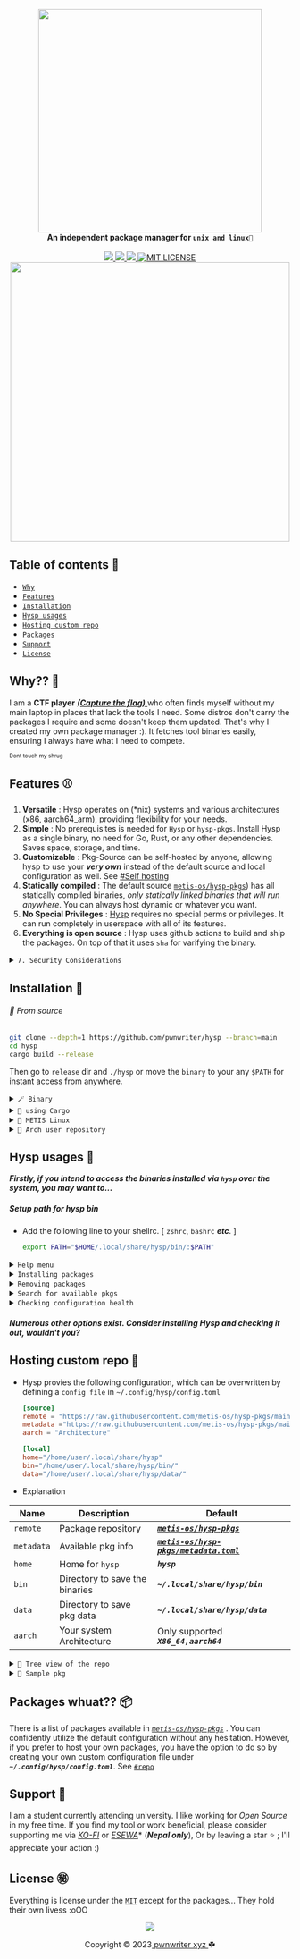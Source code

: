 <p align="center">
    <a href="https://youtu.be/IOOzoeC-ZRQ?si=118OtD9c8u1Tr7JF">
        <img src="https://raw.githubusercontent.com/pwnwriter/hysp/images/hysp-rounded.png" width="400"></a>
    <br>
    <b><strong>An independent package manager for <code>unix and linux🌷</code></strong></b>
    <br>
    <br>
    <a href="https://github.com/pwnwriter/hysp/releases">
        <img src="https://img.shields.io/github/v/release/pwnwriter/hysp?style=flat&labelColor=f38ba8&color=585b70&logo=GitHub&logoColor=white">
    </a>
    <a href="https://crates.io/crates/hysp/">
        <img src="https://img.shields.io/crates/v/hysp?style=flat&labelColor=b4befe&color=eba0ac&logo=Rust&logoColor=white">
    </a>
    <a href="https://github.com/pwnwriter/hysp/actions?query=workflow%3A%22Continuous+Deployment%22">
        <img src="https://img.shields.io/github/actions/workflow/status/pwnwriter/hysp/build-app.yml?style=flat&labelColor=eba0ac&color=74c7ec&label=check-hysp&logo=GitHub%20Actions&logoColor=white">
    </a>
  <a href="https://github.com/pwnwriter/hysp/blob/main/LICENSE"><img src="https://img.shields.io/badge/License-MIT-white.svg" alt="MIT LICENSE"></a>
  <br>
  <img src="https://raw.githubusercontent.com/catppuccin/catppuccin/main/assets/palette/macchiato.png" width="500" />
</p>

## Table of contents 📔

* [`Why`](#why)
* [`Features`](#features)
* [`Installation`](#installation)
* [`Hysp usages`](#usages)
* [`Hosting custom repo`](#repo)
* [`Packages`](#pkgs)
* [`Support`](#support)
* [`License`](#license)

<a name="why"></a>
 ## Why?? 🚩

I am a **CTF player** [***(Capture the flag)*** ](https://en.wikipedia.org/wiki/Capture_the_flag_(cybersecurity)) who often finds myself without my main laptop in places that lack the tools I need. Some distros don't carry the packages I require and some doesn't keep them updated. That's why I created my own package manager :). It fetches tool binaries easily, ensuring I always have what I need to compete.

<sup><sub>Dont touch my shrug</sub></sup>

<a name="features"></a>
 ## Features ⚾
1. **Versatile** : Hysp operates on (*nix) systems and various architectures (x86, aarch64_arm), providing flexibility for your needs.
2. **Simple** : No prerequisites is needed for `Hysp` or `hysp-pkgs`. Install Hysp as a single binary, no need for Go, Rust, or any other dependencies. Saves space, storage, and time.
3. **Customizable** : Pkg-Source can be self-hosted by anyone, allowing hysp to use your ***very own*** instead of the default source and local configuration as well. See [#Self hosting](https://github.com/pwnwriter/hysp#repo)
4. **Statically compiled** : The default source [`metis-os/hysp-pkgs`](https://github.com/metis-os/hysp-pkgs)) has all statically compiled binaries, _only statically linked binaries that will run anywhere_. You can always host dynamic or whatever you want.
5. **No Special Privileges** : [Hysp](https://github.com/pwnwriter/hysp) requires no special perms or privileges. It can run completely in userspace with all of its features.
6. **Everything is open source** : Hysp uses github actions to build and ship the packages. On top of that it uses `sha` for varifying the binary.
  
<details> <summary><code>7. Security Considerations</code></summary>
  &nbsp;

It is never a good idea to install random binaries from random sources. 

Check these `HackerNews Discussions`
> - [A cautionary tale from the decline of SourceForge](https://news.ycombinator.com/item?id=31110206)
> - [Downloading PuTTY Safely Is Nearly Impossible (2014)](https://news.ycombinator.com/item?id=9577861)


> ```bash
> !# PKG Metadata
> # Everything is automated via Github Actions & Scripts
> Repo --> https://github.com/metis-os/hysp-pkgs
> WorkFlows --> https://github.com/metis-os/hysp-pkgs/tree/main/.github/workflows
> Scripts --> https://github.com/metis-os/hysp-pkgs/tree/main/.github/scripts
> 
> !# Upstream Source
> # Everything is automated via Github Actions & Build Scripts
> Repo --> https://github.com/Azathothas/Toolpacks
> WorkFlows --> https://github.com/Azathothas/Toolpacks/tree/main/.github/workflows
> Build Scripts --> https://github.com/Azathothas/Toolpacks/tree/main/.github/scripts
> ```
  </details>



<a name="installation"></a>
 ## Installation 📩

###### 🐤 From source

  ```bash
  git clone --depth=1 https://github.com/pwnwriter/hysp --branch=main
  cd hysp
  cargo build --release 
  ```
  Then go to `release` dir and `./hysp` or move the `binary` to your any `$PATH` for instant access from anywhere.

    
  <details> <summary><code>🪄 Binary </code></summary>
    &nbsp;

  - *Manual* : You can directly download the [**binary**](https://github.com/pwnwriter/hysp/releases) of your arch and run it.
  - *One liner* : Run this script, requires `jq`,`curl`, `tar` & `wget`
   ```bash
wget -qO- "$(curl -qfsSL "https://api.github.com/repos/pwnwriter/hysp/releases/latest" | jq -r '.assets[].browser_download_url' | grep -Ei "$(uname -m).*$(uname -s).*musl" | grep -v "\.sha")" | tar -xzf - --strip-components=1
./hysp -h
```
</details>


<details> <summary><code>💮 using Cargo </code></summary>
&nbsp;

- Using [crates.io](https://crates.io/crates/hysp)
  ```bash
  cargo install hysp
  ```
- Using [binstall](https://github.com/cargo-bins/cargo-binstall)
  ```bash
  cargo binstall hysp
  ```

    > **NOTE:**
    > This requires a working setup of rust/cargo & binstall.

</details>

<details> <summary><code>🚩 METIS Linux </code></summary>
&nbsp;
  
  ```bash
  sudo/doas pacman -Sy hysp
  ```

</details>

<details> <summary><code>💢 Arch user repository </code></summary>
&nbsp;
  
  ```bash
  paru/yay -S hysp-git
  ```

</details>


<a name="usages"></a>
 ## Hysp usages 🎠
 
***Firstly, if you intend to access the binaries installed via `hysp` over the system, you may want to...***

 ##### Setup path for hysp bin
 
-  Add the following line to your shellrc. [ `zshrc`, `bashrc` ***etc***. ]

    ```bash
    export PATH="$HOME/.local/share/hysp/bin/:$PATH"
    ```
 
<details> <summary><code>Help menu</code></summary>
  &nbsp;
  
  
  ```bash
  hysp |install|uninstall|search| -h # check for help menu
  ```

![screenshot_2023-12-13_19-51-00](https://github.com/pwnwriter/hysp/assets/90331517/01f15c0b-6b73-4e7c-ae74-5d010bef10f9)

</details>

<details> <summary><code>Installing packages </code></summary>
&nbsp;
  
  ```bash
  hysp install -p <foo,bar,buzz> # use --force to overwrite already installed binary, --quiet to supress console io
  ```
![screenshot_2023-12-13_19-55-36](https://github.com/pwnwriter/hysp/assets/90331517/79ce202a-23a4-4086-bd47-66edd0718345)

</details>


<details> <summary><code>Removing packages </code></summary>
&nbsp;
  
  ```bash
  hysp remove -p <foo,bar,buzz> 
  ```

![screenshot_2023-12-13_19-57-26](https://github.com/pwnwriter/hysp/assets/90331517/84841cf4-0693-4cbf-a2cc-b46869596b94)

</details>

<details> <summary><code>Search for available pkgs </code></summary>
&nbsp;
  
  ```bash
  hysp search -p <pkg> 
  ```

- Raw mode (default)

![screenshot_2023-12-13_19-58-22](https://github.com/pwnwriter/hysp/assets/90331517/c72bfd75-b246-4b9d-82b9-0c11e399c947)

- Database mode

![screenshot_2023-12-13_19-59-55](https://github.com/pwnwriter/hysp/assets/90331517/66e1a7f2-9815-41c2-8da5-8e0144789d38)

- Fuzzy mode

![screenshot_2023-12-13_20-00-34](https://github.com/pwnwriter/hysp/assets/90331517/0404c9d9-2049-459e-b09d-253dfbe30a4d)

</details>

<details> <summary><code>Checking configuration health </code></summary>
&nbsp;
  
  ```bash
 hysp health
  ```

![screenshot_2023-12-13_20-01-34](https://github.com/pwnwriter/hysp/assets/90331517/2375116f-bda1-4dd9-96f9-48f04fa8bc47)

</details>

##### Numerous other options exist. Consider installing Hysp and checking it out, wouldn't you?

<a name="repo"></a>
 ## Hosting custom repo 💾

- Hysp provies the following configuration, which can be overwritten by defining a `config file` in `~/.config/hysp/config.toml`

  ```toml
  [source]
  remote = "https://raw.githubusercontent.com/metis-os/hysp-pkgs/main/data/x86_64"
  metadata ="https://raw.githubusercontent.com/metis-os/hysp-pkgs/main/data/metadata.toml"
  aarch = "Architecture"

  [local]   
  home="/home/user/.local/share/hysp"
  bin="/home/user/.local/share/hysp/bin/" 
  data="/home/user/.local/share/hysp/data/" 

  ```
- Explanation 

|  Name       | Description                        | Default                                            |
|-------------|------------------------------------|----------------------------------------------------|
|  `remote`   | Package repository                 | [***`metis-os/hysp-pkgs`***](https://github.com/metis-os/hysp-pkgs) |
|  `metadata` | Available pkg info                 | [***`metis-os/hysp-pkgs/metadata.toml`***](https://raw.githubusercontent.com/metis-os/hysp-pkgs/main/data/metadata.toml)|
|  `home`     | Home for `hysp`                    | ***`hysp`***                               |
|  `bin`      | Directory to save the binaries     | ***`~/.local/share/hysp/bin`***            |
|  `data`     | Directory to save pkg data         | ***`~/.local/share/hysp/data`***           |
|  `aarch`    | Your system Architecture           | Only supported ***`X86_64,aarch64`***      |

<details> <summary><code>🎄 Tree view of the repo </code></summary>
&nbsp;

  ```bash
.
├── available.toml # Storing available pkgs info (Optional)
├── data
│  └── foo.toml # where the package data are stored (needed)
```

</details>


<details> <summary><code>📂 Sample pkg </code></summary>
&nbsp;

  ```bash
[bin]
name = "$BIN" # Name of the pkg to be installed as

[package]
architecture = "x86_64" # Your aarchitecture 
name = "$BIN" # Your package name
description = "$DESCRIPTION" # Description
author = "$AUTHOR" # Author 
repo = "$REPO_URL" 
stars = "${STARS}"
version = "$PKG_VERSION"
updated = "$PKG_RELEASED"
size = "$SIZE"
sha = "$SHA" 
source = "$SOURCE_URL" # Source of the binary wherever it's hosted
language = "$LANGUAGE"
license = "$LICENSE"

[package.conditions]
conflicts  = ["$BIN"] # Conflictions 
requires = [] # Dependencies 

[package.metadata]
keywords = $TOPICS
categories = ["Utilities"]
  ```

</details>

<a name="pkgs"></a>
 ## Packages whuat?? 📦
There is a list of packages available in [*`metis-os/hysp-pkgs`*](https://github.com/metis-os/hysp-pkgs) . You can confidently utilize the default configuration without any hesitation. However, if you prefer to host your own packages, you have the option to do so by creating your own custom configuration file under ***`~/.config/hysp/config.toml`***. See [`#repo`](https://github.com/pwnwriter/hysp#repo) 


<a name="support"></a>
 ## Support 💌

 I am a student currently attending university. I like working for *Open Source* in my free time. If you find my tool or work beneficial, please consider supporting me via [*KO-FI*](https://ko-fi.com/pwnwriter) or [*ESEWA*](https://metislinux.org/docs/donate)* (***Nepal only***), Or by leaving a star ⭐ ; I'll appreciate your action :)

<a name="license"></a>
 ## License ㊙️

 Everything is license under the [`MIT`](https://raw.githubusercontent.com/pwnwriter/hysp/main/LICENSE) except for the packages... 
 They hold their own livess :oOO
 
<p align="center"><img src="https://raw.githubusercontent.com/catppuccin/catppuccin/main/assets/footers/gray0_ctp_on_line.svg?sanitize=true" /></p>
<p align="center">Copyright &copy; 2023<a href="https://pwnwriter.xyz" target="_blank"> pwnwriter xyz </a> ☘️</p> 




